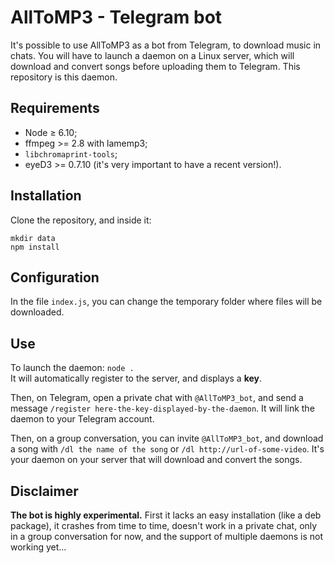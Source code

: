 # AllToMP3 - Telegram bot

It's possible to use AllToMP3 as a bot from Telegram, to download music in chats.
You will have to launch a daemon on a Linux server, which will download and convert songs before uploading them to Telegram.
This repository is this daemon.

## Requirements

* Node ≥ 6.10;
* ffmpeg >= 2.8 with lamemp3;
* `libchromaprint-tools`;
* eyeD3 >= 0.7.10 (it's very important to have a recent version!).

## Installation

Clone the repository, and inside it:
```
mkdir data
npm install
```

## Configuration

In the file `index.js`, you can change the temporary folder where files will be downloaded.

## Use

To launch the daemon:
`node .`  
It will automatically register to the server, and displays a **key**.

Then, on Telegram, open a private chat with `@AllToMP3_bot`, and send a message `/register here-the-key-displayed-by-the-daemon`. It will link the daemon to your Telegram account.

Then, on a group conversation, you can invite `@AllToMP3_bot`, and download a song with `/dl the name of the song` or `/dl http://url-of-some-video`. It's your daemon on your server that will download and convert the songs.

## Disclaimer

**The bot is highly experimental.** First it lacks an easy installation (like a deb package), it crashes from time to time, doesn't work in a private chat, only in a group conversation for now, and the support of multiple daemons is not working yet...
